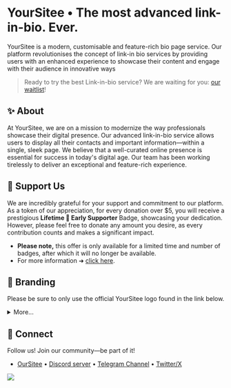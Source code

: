 # YourSitee  •  The most advanced link-in-bio. Ever.
YourSitee is a modern, customisable and feature-rich bio page service. Our platform revolutionises the concept of link-in bio services by providing users with an enhanced experience to showcase their content and engage with their audience in innovative ways
> Ready to try the best Link-in-bio service? We are waiting for you: [our waitlist](https://l.yoursit.ee/waitlist)! 

## ✨ About
At YourSitee, we are on a mission to modernize the way professionals showcase their digital presence. Our advanced link-in-bio service allows users to display all their contacts and important information—within a single, sleek page. We believe that a well-curated online presence is essential for success in today's digital age. Our team has been working tirelessly to deliver an exceptional and feature-rich experience.

## 💙 Support Us 
We are incredibly grateful for your support and commitment to our platform. As a token of our appreciation, for every donation over $5, you will receive a prestigious **Lifetime 💙 Early Supporter** Badge, showcasing your dedication. However, please feel free to donate any amount you desire, as every contribution counts and makes a significant impact. 

* **Please note,** this offer is only available for a limited time and number of badges, after which it will no longer be available.
* For more information ➜ [click here](https://github.com/sponsors/yoursitee).

## 🎨 Branding
Please be sure to only use the official YourSitee logo found in the link below.

<details>
 <summary>More...</summary>
  
* After downloading, please refer to the `terms.txt` file and carefully read the terms and conditions.
* **We strongly recommend that you use the branding only as described.**
  * [Download](https://cdn.yoursit.ee/branding/yoursitee.zip)
  
</details>

## 🙌  Connect
Follow us! Join our community—be part of it!

* [OurSitee](https://yoursit.ee/yoursitee)  •  [Discord server](https://l.yoursit.ee/discord)  •  [Telegram Channel](https://l.yoursit.ee/telegram)  •  [Twitter/X](https://l.yoursit.ee/x)

  
![](https://komarev.com/ghpvc/?username=yoursitee&style=flat-square)

